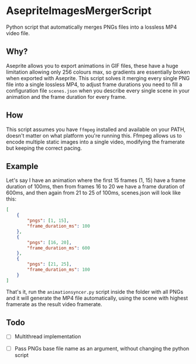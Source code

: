 # AsepriteImagesMergerScript
Python script that automatically merges PNGs files into a lossless MP4 video file.

## Why?
Aseprite allows you to export animations in GIF files, these have a huge limitation allowing only 256 colours max, so gradients are essentially broken when exported with Aseprite.
This script solves it merging every single PNG file into a single lossless MP4, to adjust frame durations you need to fill a configuration file `scenes.json` when you describe every single scene in your animation and the frame duration for every frame.

## How
This script assumes you have `ffmpeg` installed and available on your PATH, doesn't matter on what platform you're running this. Ffmpeg allows us to encode multiple static images into a single video, modifying the framerate but keeping the correct pacing.

## Example
Let's say I have an animation where the first 15 frames (1, 15) have a frame duration of 100ms, then from frames 16 to 20 we have a frame duration of 600ms, and then again from 21 to 25 of 100ms, scenes.json will look like this:
```json
[
    {
        "pngs": [1, 15],
        "frame_duration_ms": 100
    },
    {
        "pngs": [16, 20],
        "frame_duration_ms": 600
    },
    {
        "pngs": [21, 25],
        "frame_duration_ms": 100
    }
]
```

That's it, run the `animationsyncer.py` script inside the folder with all PNGs and it will generate the MP4 file automatically, using the scene with highest framerate as the result video framerate.


## Todo
- [ ] Multithread implementation
- [ ] Pass PNGs base file name as an argument, without changing the python script

